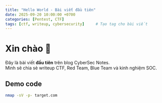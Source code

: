 ```yaml
---
title: "Hello World - Bài viết đầu tiên"
date: 2025-09-20 10:00:00 +0700
categories: [Pentest, CTF]
tags: [ctf, writeup, cybersecurity]     # Tạo tag cho bài viết
---
```


# Xin chào 🚀

Đây là bài viết **đầu tiên** trên blog CyberSec Notes.  
Mình sẽ chia sẻ writeup CTF, Red Team, Blue Team và kinh nghiệm SOC.

## Demo code
```bash
nmap -sV -p- target.com
